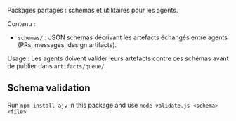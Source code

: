 Packages partagés : schémas et utilitaires pour les agents.

Contenu :
- `schemas/` : JSON schemas décrivant les artefacts échangés entre agents (PRs, messages, design artifacts).

Usage :
Les agents doivent valider leurs artefacts contre ces schémas avant de publier dans `artifacts/queue/`.


## Schema validation
Run `npm install ajv` in this package and use `node validate.js <schema> <file>`
